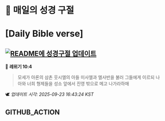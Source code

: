 # 🙏 매일의 성경 구절
# [Daily Bible verse]
## [![README에 성경구절 업데이트](https://github.com/DONGSUKA/first_test/actions/workflows/update-readme-bible.yml/badge.svg)](https://github.com/DONGSUKA/first_test/actions/workflows/update-readme-bible.yml)
<!-- START_BIBLE_VERSE -->
📖 **레위기 10:4**
> 모세가 아론의 삼촌 웃시엘의 아들 미사엘과 엘사반을 불러 그들에게 이르되 나아와 너희 형제들을 성소 앞에서 진영 밖으로 메고 나가라하매

🕊️ _업데이트 시각: 2025-09-23 16:43:24 KST_
  <!-- END_BIBLE_VERSE -->
## GITHUB_ACTION

